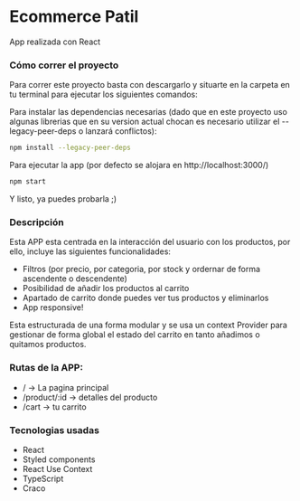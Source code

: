 # Ecommerce Patil
App realizada con React

### Cómo correr el proyecto

Para correr este proyecto basta con descargarlo y situarte en la carpeta en tu terminal para ejecutar los siguientes comandos:

Para instalar las dependencias necesarias (dado que en este proyecto uso algunas librerias que en su version actual chocan es necesario utilizar el --legacy-peer-deps o lanzará conflictos):
```bash
npm install --legacy-peer-deps
```

Para ejecutar la app (por defecto se alojara en http://localhost:3000/)
```bash
npm start
```
Y listo, ya puedes probarla ;)

### Descripción

Esta APP esta centrada en la interacción del usuario con los productos, por ello, incluye las siguientes funcionalidades:

* Filtros (por precio, por categoria, por stock y ordernar de forma ascendente o descendente)
* Posibilidad de añadir los productos al carrito
* Apartado de carrito donde puedes ver tus productos y eliminarlos
* App responsive!

Esta estructurada de una forma modular y se usa un context Provider para gestionar de forma global el estado del carrito en tanto añadimos o quitamos productos.

### Rutas de la APP:
* / -> La pagina principal
* /product/:id -> detalles del producto
* /cart -> tu carrito

### Tecnologias usadas
* React
* Styled components
* React Use Context
* TypeScript
* Craco
